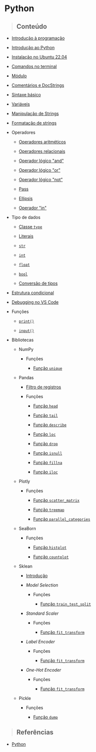 # Python

> ## **Conteúdo**

- [Introdução à programação](./python/programming-language/programming-introduction.md)

- [Introdução ao Python](/python/introduction.md)

- [Instalação no Ubuntu 22.04](/python/instalation-ubuntu.md)

- [Comandos no terminal](/python/commands.md)

- [Módulo](/python/core/module.md)

- [Comentários e DocStrings](/python/core/comments-and-docstrings.md)

- [Sintaxe básico](/python/sintaxe-basica.md)

- [Variáveis](/python/core/variables.md)

- [Manipulação de Strings](/python/manipulacao-de-strings.md)

- [Formatação de strings](/python/core/strings-formatation.md)

- Operadores

  - [Operadores aritméticos](/python/core/operators/arithmetics-operators.md)

  - [Operadores relacionais](/python/core/operators/relational-operators.md)

  - [Operador lógico "and"](/python/core/operators/and-operator.md)

  - [Operador lógico "or"](/python/core/operators/or-operator.md)

  - [Operador lógico "not"](/python/core/operators/not-operator.md)

  - [Pass](/python/core/operators/pass-operator.md)

  - [Ellipsis](/python/core/operators/ellipsis-operator.md)

  - [Operador "in"](/python/core/operators/in-operator.md)

- Tipo de dados

  - [Classe `type`](/python/core/data-types/class-type.md)

  - [Literais](/python/core/data-types/literals.md)

  - [`str`](/python/core/data-types/str-type.md)

  - [`int`](/python/core/data-types/int-type.md)

  - [`float`](/python/core/data-types/float-type.md)

  - [`bool`](/python/core/data-types/bool-type.md)

  - [Conversão de tipos](/python/core/data-types/typecasting.md)

- [Estrutura condicional](/python/core/conditional-structure.md)

- [Debugging no VS Code](/python/debugging-vscode.md)

- Funções

  - [`print()`](/python/core/functions/print-function.md)

  - [`input()`](/python/core/functions/input-function.md)

- Bibliotecas

  - NumPy

    - Funções

      - [Função `unique`](/python/library/numpy/functions/unique.md)

  - Pandas

    - [Filtro de registros](/python/library/pandas/registry_filter.md)

    - Funções

      - [Função `head`](/python/library/pandas/functions/head.md)

      - [Função `tail`](/python/library/pandas/functions/tail.md)

      - [Função `describe`](/python/library/pandas/functions/describe.md)

      - [Função `loc`](/python/library/pandas/functions/loc.md)

      - [Função `drop`](/python/library/pandas/functions/drop.md)

      - [Função `isnull`](/python/library/pandas/functions/isnull.md)

      - [Função `fillna`](/python/library/pandas/functions/fillna.md)

      - [Função `iloc`](/python/library/pandas/functions/iloc.md)

  - Plotly

    - Funções

      - [Função `scatter_matrix`](/python/library/plotly/functions/scatter_matrix.md)

      - [Função `treemap`](/python/library/plotly/functions/treemap.md)

      - [Função `parallel_categories`](/python/library/plotly/functions/parallel_categories.md)

  - SeaBorn

    - Funções

      - [Função `histplot`](/python/library/seaborn/functions/histplot.md)

      - [Função `countplot`](/python/library/seaborn/functions/countplot.md)

  - Sklean

    - [Introdução](/python/library/sklearn/introduction.md)

    - _Model Selection_

      - Funções

        - [Função `train_test_split`](/python/library/sklearn/model-selection/functions/train-test-split.md)

    - _Standard Scaler_

      - Funções

        - [Função `fit_transform`](/python/library/sklearn/standard-scaler/functions/fit_transform.md)

    - _Label Encoder_

      - Funções

        - [Função `fit_transform`](/python/library/sklearn/label-enconder/functions/fit_transform.md)

    - _One-Hot Encoder_

      - Funções

        - [Função `fit_transform`](/python/library/sklearn/one-hot-encoder/functions/fit_transform.md)

  - Pickle

    - Funções

      - [Função `dump`](/python/library/pickle/functions/dump.md)

> ## **Referências**

- [Python](/python/references.md)
